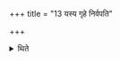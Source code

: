 +++
title = "13 यस्य गृहे निर्वपति"

+++

<details><summary>थिते</summary>

13. In whose-so-ever residence he performs the offering, from his residence the requirements of the Iṣṭi (offering) and sacrificial gift should be procured. 
</details>
